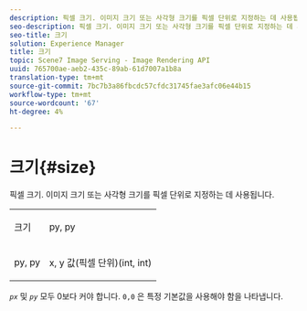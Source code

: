 ```yaml
---
description: 픽셀 크기. 이미지 크기 또는 사각형 크기를 픽셀 단위로 지정하는 데 사용됩니다.
seo-description: 픽셀 크기. 이미지 크기 또는 사각형 크기를 픽셀 단위로 지정하는 데 사용됩니다.
seo-title: 크기
solution: Experience Manager
title: 크기
topic: Scene7 Image Serving - Image Rendering API
uuid: 765700ae-aeb2-435c-89ab-61d7007a1b8a
translation-type: tm+mt
source-git-commit: 7bc7b3a86fbcdc57cfdc31745fae3afc06e44b15
workflow-type: tm+mt
source-wordcount: '67'
ht-degree: 4%

---
```



# 크기{#size}

픽셀 크기. 이미지 크기 또는 사각형 크기를 픽셀 단위로 지정하는 데 사용됩니다.

<table id="simpletable_06761BED6FF14C2A83745A78B10D3419"> 
 <tr class="strow"> 
  <td class="stentry"> <p><span class="codeph"> <span class="varname"> 크기</span> </span> </p> </td> 
  <td class="stentry"> <p><span class="codeph"> <span class="varname"> py, py</span> </span> </p></td> 
 </tr> 
 <tr class="strow"> 
  <td class="stentry"> <p><span class="codeph"> <span class="varname"> py, py</span> </span> </p></td> 
  <td class="stentry"> <p>x, y 값(픽셀 단위)(int, int) </p></td> 
 </tr> 
</table>

*`px`* 및 *`py`* 모두 0보다 커야 합니다. `0,0` 은 특정 기본값을 사용해야 함을 나타냅니다.
